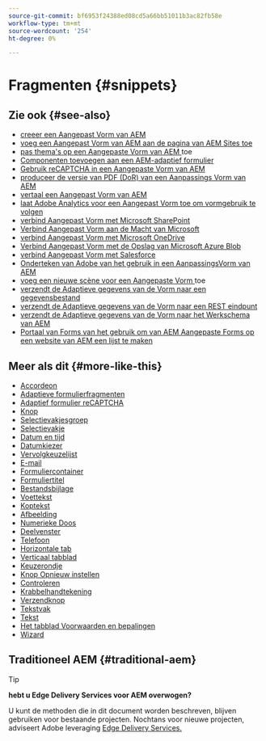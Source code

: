 ```yaml
---
source-git-commit: bf6953f24388ed08cd5a66bb51011b3ac82fb58e
workflow-type: tm+mt
source-wordcount: '254'
ht-degree: 0%

---
```

# Fragmenten {#snippets}

<!--

## See Also {#see-also}

* [Create an AEM Adaptive Form](https://experienceleague.adobe.com/docs/experience-manager-cloud-service/content/forms/adaptive-forms-authoring/authoring-adaptive-forms-core-components/create-an-adaptive-form-on-forms-cs/creating-adaptive-form-core-components.html?lang=nl-NL)
* [Add an AEM Adaptive Form to AEM Sites page](https://experienceleague.adobe.com/docs/experience-manager-cloud-service/content/forms/adaptive-forms-authoring/create-or-add-an-adaptive-form-to-aem-sites-page.html?lang=nl-NL)
* [Apply themes to an AEM Adaptive Form](https://experienceleague.adobe.com/docs/experience-manager-cloud-service/content/forms/adaptive-forms-authoring/authoring-adaptive-forms-core-components/create-an-adaptive-form-on-forms-cs/using-themes-in-core-components.html?lang=nl-NL)
* [Add components to an AEM Adaptive Form](/help/adaptive-forms/introduction.md#adaptive-forms-core-components-components)
* [Use reCAPTCHA in an AEM Adaptive Form](https://experienceleague.adobe.com/docs/experience-manager-cloud-service/content/forms/adaptive-forms-authoring/authoring-adaptive-forms-foundation-components/add-components-to-an-adaptive-form/captcha-adaptive-forms.html?lang=nl-NL)
* [Generate PDF version (DoR) of an AEM Adaptive Form](https://experienceleague.adobe.com/docs/experience-manager-cloud-service/content/forms/adaptive-forms-authoring/authoring-adaptive-forms-core-components/create-an-adaptive-form-on-forms-cs/generate-document-of-record-core-components.html?lang=nl-NL)
* [Translate an AEM Adaptive Form](https://experienceleague.adobe.com/docs/experience-manager-cloud-service/content/forms/adaptive-forms-authoring/authoring-adaptive-forms-core-components/create-an-adaptive-form-on-forms-cs/using-aem-translation-workflow-to-localize-adaptive-forms-core-components.html?lang=nl-NL)
* [Enable Adobe Analytics for an Adaptive Form to track form usage](https://experienceleague.adobe.com/docs/experience-manager-cloud-service/content/forms/integrate/services/enable-adobe-analytics-adaptive-form-using-experience-cloud-setup-automation.html?lang=nl-NL)
* [Connect Adaptive Form to Microsoft SharePoint](https://experienceleague.adobe.com/docs/experience-manager-cloud-service/content/forms/adaptive-forms-authoring/authoring-adaptive-forms-core-components/create-an-adaptive-form-on-forms-cs/configure-submit-actions-core-components.html?lang=nl-NL#create-sharepoint-configuration)
* [Connect Adaptive Form to Microsoft Power Automate](https://experienceleague.adobe.com/docs/experience-manager-cloud-service/content/forms/adaptive-forms-authoring/authoring-adaptive-forms-core-components/create-an-adaptive-form-on-forms-cs/configure-submit-actions-core-components.html?lang=nl-NL#microsoft-power-automate)
* [Connect Adaptive Form to Microsoft OneDrive](https://experienceleague.adobe.com/docs/experience-manager-cloud-service/content/forms/adaptive-forms-authoring/authoring-adaptive-forms-core-components/create-an-adaptive-form-on-forms-cs/configure-submit-actions-core-components.html?lang=nl-NL#submit-to-onedrive)
* [Connect Adaptive Form to Microsoft Azure Blob Storage](https://experienceleague.adobe.com/docs/experience-manager-cloud-service/content/forms/adaptive-forms-authoring/authoring-adaptive-forms-core-components/create-an-adaptive-form-on-forms-cs/configure-submit-actions-core-components.html?lang=nl-NL#submit-to-azure-blob-storage)
* [Connect Adaptive Form to Salesforce](https://experienceleague.adobe.com/docs/experience-manager-cloud-service/content/forms/integrate/use-form-data-model/oauth2-client-credentials-flow-for-server-to-server-integration.html?lang=nl-NL)
* [Use Adobe Sign in an AEM Adaptive Form](https://experienceleague.adobe.com/docs/experience-manager-cloud-service/content/forms/adaptive-forms-authoring/authoring-adaptive-forms-foundation-components/use-adobe-sign/working-with-adobe-sign.html?lang=nl-NL)
* [Add a new locale for an Adaptive Form](https://experienceleague.adobe.com/docs/experience-manager-cloud-service/content/forms/adaptive-forms-authoring/authoring-adaptive-forms-core-components/create-an-adaptive-form-on-forms-cs/supporting-new-language-localization-core-components.html?lang=nl-NL)
* [Send Adaptive Form data to a database](https://experienceleague.adobe.com/docs/experience-manager-cloud-service/content/forms/integrate/use-form-data-model/data-integration.html?lang=nl-NL)
* [Send Adaptive Form data to a REST endpoint](https://experienceleague.adobe.com/docs/experience-manager-cloud-service/content/forms/adaptive-forms-authoring/authoring-adaptive-forms-core-components/create-an-adaptive-form-on-forms-cs/configure-submit-actions-core-components.html?lang=nl-NL#submit-to-rest-endpoint)
* [Send Adaptive Form data to AEM Workflow](https://experienceleague.adobe.com/docs/experience-manager-cloud-service/content/forms/adaptive-forms-authoring/authoring-adaptive-forms-core-components/create-an-adaptive-form-on-forms-cs/configure-submit-actions-core-components.html?lang=nl-NL#invoke-an-aem-workflow)
* [Use Forms Portal to list AEM Adaptive Forms on an AEM website](https://experienceleague.adobe.com/docs/experience-manager-cloud-service/content/forms/adaptive-forms-authoring/authoring-adaptive-forms-foundation-components/configure-forms-portal.html?lang=nl-NL)
-->

## Zie ook {#see-also}

- [ creeer een Aangepast Vorm van AEM ](https://experienceleague.adobe.com/docs/experience-manager-cloud-service/content/forms/adaptive-forms-authoring/authoring-adaptive-forms-core-components/create-an-adaptive-form-on-forms-cs/creating-adaptive-form-core-components.html?lang=nl-NL)
- [ voeg een Aangepast Vorm van AEM aan de pagina van AEM Sites toe ](https://experienceleague.adobe.com/docs/experience-manager-cloud-service/content/forms/adaptive-forms-authoring/create-or-add-an-adaptive-form-to-aem-sites-page.html?lang=nl-NL)
- [ pas thema&#39;s op een Aangepaste Vorm van AEM ](https://experienceleague.adobe.com/docs/experience-manager-cloud-service/content/forms/adaptive-forms-authoring/authoring-adaptive-forms-core-components/create-an-adaptive-form-on-forms-cs/using-themes-in-core-components.html?lang=nl-NL) toe
- [Componenten toevoegen aan een AEM-adaptief formulier](/help/adaptive-forms/introduction.md#adaptive-forms-core-components-components)
- [ Gebruik reCAPTCHA in een Aangepaste Vorm van AEM ](https://experienceleague.adobe.com/docs/experience-manager-cloud-service/content/forms/adaptive-forms-authoring/authoring-adaptive-forms-foundation-components/add-components-to-an-adaptive-form/captcha-adaptive-forms.html?lang=nl-NL)
- [ produceer de versie van PDF (DoR) van een Aanpassings Vorm van AEM ](https://experienceleague.adobe.com/docs/experience-manager-cloud-service/content/forms/adaptive-forms-authoring/authoring-adaptive-forms-core-components/create-an-adaptive-form-on-forms-cs/generate-document-of-record-core-components.html?lang=nl-NL)
- [ vertaal een Aangepast Vorm van AEM ](https://experienceleague.adobe.com/docs/experience-manager-cloud-service/content/forms/adaptive-forms-authoring/authoring-adaptive-forms-core-components/create-an-adaptive-form-on-forms-cs/using-aem-translation-workflow-to-localize-adaptive-forms-core-components.html?lang=nl-NL)
- [ laat Adobe Analytics voor een Aangepast Vorm toe om vormgebruik te volgen ](https://experienceleague.adobe.com/docs/experience-manager-cloud-service/content/forms/integrate/services/enable-adobe-analytics-adaptive-form-using-experience-cloud-setup-automation.html?lang=nl-NL)
- [ verbind Aangepast Vorm met Microsoft SharePoint ](https://experienceleague.adobe.com/docs/experience-manager-cloud-service/content/forms/adaptive-forms-authoring/authoring-adaptive-forms-core-components/create-an-adaptive-form-on-forms-cs/configure-submit-actions-core-components.html?lang=nl-NL#create-sharepoint-configuration)
- [ Verbind Aangepast Vorm aan de Macht van Microsoft ](https://experienceleague.adobe.com/docs/experience-manager-cloud-service/content/forms/adaptive-forms-authoring/authoring-adaptive-forms-core-components/create-an-adaptive-form-on-forms-cs/configure-submit-actions-core-components.html?lang=nl-NL#microsoft-power-automate)
- [ verbind Aangepast Vorm met Microsoft OneDrive ](https://experienceleague.adobe.com/docs/experience-manager-cloud-service/content/forms/adaptive-forms-authoring/authoring-adaptive-forms-core-components/create-an-adaptive-form-on-forms-cs/configure-submit-actions-core-components.html?lang=nl-NL#submit-to-onedrive)
- [ Verbind Aangepast Vorm met de Opslag van Microsoft Azure Blob ](https://experienceleague.adobe.com/docs/experience-manager-cloud-service/content/forms/adaptive-forms-authoring/authoring-adaptive-forms-core-components/create-an-adaptive-form-on-forms-cs/configure-submit-actions-core-components.html?lang=nl-NL#submit-to-azure-blob-storage)
- [ verbind Aangepast Vorm met Salesforce ](https://experienceleague.adobe.com/docs/experience-manager-cloud-service/content/forms/integrate/use-form-data-model/oauth2-client-credentials-flow-for-server-to-server-integration.html?lang=nl-NL)
- [ Onderteken van Adobe van het gebruik in een AanpassingsVorm van AEM ](https://experienceleague.adobe.com/docs/experience-manager-cloud-service/content/forms/adaptive-forms-authoring/authoring-adaptive-forms-foundation-components/use-adobe-sign/working-with-adobe-sign.html?lang=nl-NL)
- [ voeg een nieuwe scène voor een Aangepaste Vorm ](https://experienceleague.adobe.com/docs/experience-manager-cloud-service/content/forms/adaptive-forms-authoring/authoring-adaptive-forms-core-components/create-an-adaptive-form-on-forms-cs/supporting-new-language-localization-core-components.html?lang=nl-NL) toe
- [ verzendt de Adaptieve gegevens van de Vorm naar een gegevensbestand ](https://experienceleague.adobe.com/docs/experience-manager-cloud-service/content/forms/integrate/use-form-data-model/data-integration.html?lang=nl-NL)
- [ verzendt de Adaptieve gegevens van de Vorm naar een REST eindpunt ](https://experienceleague.adobe.com/docs/experience-manager-cloud-service/content/forms/adaptive-forms-authoring/authoring-adaptive-forms-core-components/create-an-adaptive-form-on-forms-cs/configure-submit-actions-core-components.html?lang=nl-NL#submit-to-rest-endpoint)
- [ verzendt de Adaptieve gegevens van de Vorm naar het Werkschema van AEM ](https://experienceleague.adobe.com/docs/experience-manager-cloud-service/content/forms/adaptive-forms-authoring/authoring-adaptive-forms-core-components/create-an-adaptive-form-on-forms-cs/configure-submit-actions-core-components.html?lang=nl-NL#invoke-an-aem-workflow)
- [ Portaal van Forms van het gebruik om van AEM Aangepaste Forms op een website van AEM een lijst te maken ](https://experienceleague.adobe.com/docs/experience-manager-cloud-service/content/forms/adaptive-forms-authoring/authoring-adaptive-forms-foundation-components/configure-forms-portal.html?lang=nl-NL)

## Meer als dit {#more-like-this}

- [Accordeon](/help/adaptive-forms/components/accordion.md)
- [Adaptieve formulierfragmenten](/help/adaptive-forms/components/adaptive-form-fragment.md)
- [Adaptief formulier reCAPTCHA](/help/adaptive-forms/components/adaptive-form-recaptcha.md)
- [Knop](/help/adaptive-forms/components/button.md)
- [Selectievakjesgroep](/help/adaptive-forms/components/checkbox-group.md)
- [Selectievakje](/help/adaptive-forms/components/checkbox.md)
- [Datum en tijd](/help/adaptive-forms/components/date-time-component.md)
- [Datumkiezer](/help/adaptive-forms/components/date-picker.md)
- [Vervolgkeuzelijst](/help/adaptive-forms/components/drop-down-list.md)
- [E-mail](/help/adaptive-forms/components/email.md)
- [Formuliercontainer](/help/adaptive-forms/components/form-container.md)
- [Formuliertitel](/help/adaptive-forms/components/form-title.md)
- [Bestandsbijlage](/help/adaptive-forms/components/file-attachment.md)
- [Voettekst](/help/adaptive-forms/components/footer.md)
- [Koptekst](/help/adaptive-forms/components/header.md)
- [Afbeelding](/help/adaptive-forms/components/image.md)
- [ Numerieke Doos ](/help/adaptive-forms/components/numeric-box.md)
  <!--- [Password Box](/help/adaptive-forms/components/password-box.md)-->
- [Deelvenster](/help/adaptive-forms/components/panel.md)
- [Telefoon](/help/adaptive-forms/components/phone.md)
- [Horizontale tab](/help/adaptive-forms/components/horizontal-tabs.md)
- [Verticaal tabblad](/help/adaptive-forms/components/vertical-tabs.md)
- [Keuzerondje](/help/adaptive-forms/components/radio-button.md)
- [Knop Opnieuw instellen](/help/adaptive-forms/components/reset-button.md)
- [Controleren](/help/adaptive-forms/components/review.md)
- [Krabbelhandtekening](/help/adaptive-forms/components/scribble-signature.md)
- [Verzendknop](/help/adaptive-forms/components/submit-button.md)
- [Tekstvak](/help/adaptive-forms/components/text-box.md)
- [Tekst](/help/adaptive-forms/components/text.md)
- [Het tabblad Voorwaarden en bepalingen](/help/adaptive-forms/components/terms-and-conditions.md)
- [Wizard](/help/adaptive-forms/components/wizard.md)

## Traditioneel AEM {#traditional-aem}

>[!TIP]
>
>**hebt u Edge Delivery Services voor AEM overwogen?**
>
>U kunt de methoden die in dit document worden beschreven, blijven gebruiken voor bestaande projecten. Nochtans voor nieuwe projecten, adviseert Adobe leveraging [ Edge Delivery Services.](https://experienceleague.adobe.com/nl/docs/experience-manager-cloud-service/content/edge-delivery/overview)
